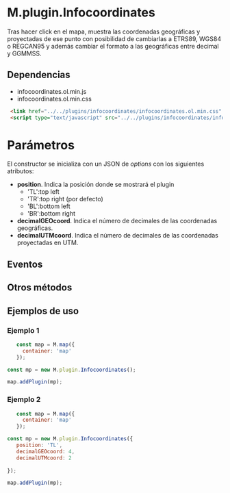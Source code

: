 # M.plugin.Infocoordinates

Tras hacer click en el mapa, muestra las coordenadas geográficas y proyectadas de ese punto con posibilidad de cambiarlas a ETRS89, WGS84 o REGCAN95 y además cambiar el formato a las geográficas entre decimal y GGMMSS.

## Dependencias

- infocoordinates.ol.min.js
- infocoordinates.ol.min.css


```html
 <link href="../../plugins/infocoordinates/infocoordinates.ol.min.css" rel="stylesheet" />
 <script type="text/javascript" src="../../plugins/infocoordinates/infocoordinates.ol.min.js"></script>
```
# Parámetros

El constructor se inicializa con un JSON de _options_ con los siguientes atributos:

- **position**. Indica la posición donde se mostrará el plugin
  - 'TL':top left
  - 'TR':top right (por defecto)
  - 'BL':bottom left
  - 'BR':bottom right
- **decimalGEOcoord**. Indica el número de decimales de las coordenadas geográficas.
- **decimalUTMcoord**. Indica el número de decimales de las coordenadas proyectadas en UTM.
## Eventos

## Otros métodos

## Ejemplos de uso

### Ejemplo 1
```javascript
   const map = M.map({
     container: 'map'
   });

const mp = new M.plugin.Infocoordinates();

map.addPlugin(mp);
```

### Ejemplo 2
```javascript
   const map = M.map({
     container: 'map'
   });

const mp = new M.plugin.Infocoordinates({
   position: 'TL',
   decimalGEOcoord: 4,
   decimalUTMcoord: 2
   
});

map.addPlugin(mp);
```